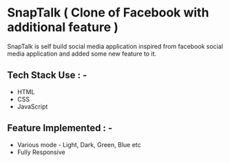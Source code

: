 # SnapTalk ( Clone of Facebook with additional feature )

<p>SnapTalk is self build social media application inspired from facebook social media application and added some new feature to it. </p>

## Tech Stack Use : -

  - HTML
  - CSS
  - JavaScript

  
## Feature Implemented : -

  - Various mode - Light, Dark, Green, Blue etc
  - Fully Responsive

